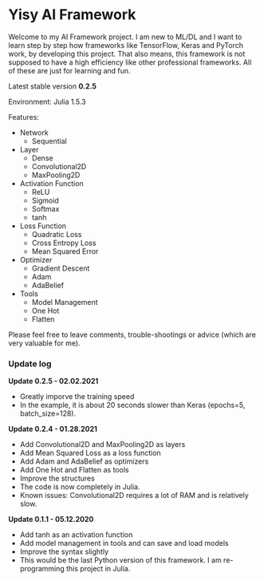 # Yisy AI Framework



Welcome to my AI Framework project. I am new to ML/DL and I want to learn step by step how frameworks like TensorFlow, Keras and PyTorch work, by developing this project. That also means, this framework is not supposed to have a high efficiency like other professional frameworks. All of these are just for learning and fun. 



Latest stable version **0.2.5** 

Environment: Julia 1.5.3

Features: 


- Network
  - Sequential
- Layer
  - Dense
  - Convolutional2D
  - MaxPooling2D
- Activation Function
  - ReLU
  - Sigmoid
  - Softmax
  - tanh
- Loss Function
  - Quadratic Loss
  - Cross Entropy Loss
  - Mean Squared Error
- Optimizer
  - Gradient Descent
  - Adam
  - AdaBelief
- Tools
  - Model Management
  - One Hot
  - Flatten

Please feel free to leave comments, trouble-shootings or advice (which are very valuable for me). 

### Update log
**Update 0.2.5 - 02.02.2021**
- Greatly imporve the training speed
- In the example, it is about 20 seconds slower than Keras (epochs=5, batch_size=128). 


**Update 0.2.4 - 01.28.2021**
- Add Convolutional2D and MaxPooling2D as layers
- Add Mean Squared Loss as a loss function
- Add Adam and AdaBelief as optimizers
- Add One Hot and Flatten as tools
- Improve the structures
- The code is now completely in Julia. 
- Known issues: Convolutional2D requires a lot of RAM and is relatively slow. 


**Update 0.1.1 - 05.12.2020**
- Add tanh as an activation function
- Add model management in tools and can save and load models
- Improve the syntax slightly
- This would be the last Python version of this framework. I am re-programming this project in Julia. 
